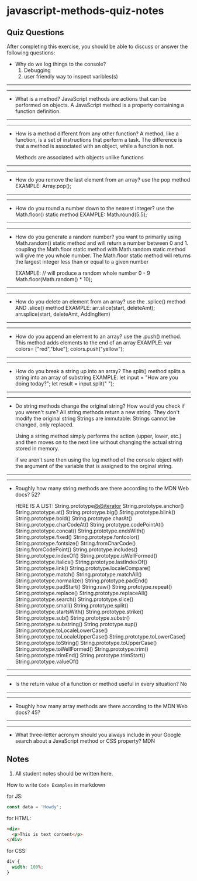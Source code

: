 # javascript-methods-quiz-notes

## Quiz Questions

After completing this exercise, you should be able to discuss or answer the following questions:

- Why do we log things to the console?
  1. Debugging
  2. user friendly way to inspect varibles(s)

---

---

- What is a method?
  JavaScript methods are actions that can be performed on objects.
  A JavaScript method is a property containing a function definition.

---

---

- How is a method different from any other function?
  A method, like a function, is a set of instructions that perform a task.
  The difference is that a method is associated with an object, while a
  function is not.

  Methods are associated with objects unlike functions

---

---

- How do you remove the last element from an array?
  use the pop method
  EXAMPLE:
  Array.pop();

---

---

- How do you round a number down to the nearest integer?
  use the Math.floor() static method
  EXAMPLE:
  Math.round(5.5);

---

---

- How do you generate a random number?
  you want to primarily using Math.random() static method
  and will return a number between 0 and 1. coupling the
  Math.floor static method with Math.random static method
  will give me you whole number. The Math.floor static
  method will returns the largest integer less than or
  equal to a given number

  EXAMPLE:
  // will produce a random whole number 0 - 9
  Math.floor(Math.random() \* 10);

---

---

- How do you delete an element from an array?
  use the .splice() method AND .slice() method
  EXAMPLE:
  arr.slice(start, deleteAmt);
  arr.splice(start, deleteAmt, AddingItem)

---

---

- How do you append an element to an array?
  use the .push() method. This method adds elements to the end of an array
  EXAMPLE:
  var colors= ["red","blue"];
  colors.push("yellow");

---

---

- How do you break a string up into an array?
  The split() method splits a string into an array of substring
  EXAMPLE:
  let input = "How are you doing today?";
  let result = input.split(" ");

---

---

- Do string methods change the original string? How would you check if you weren't sure?
  All string methods return a new string. They don't modify the original string
  Strings are immutable: Strings cannot be changed, only replaced.

  Using a string method simply performs the action (upper, lower, etc.) and then
  moves on to the next line without changing the actual string stored in memory.

  if we aren't sure then using the log method of the console object with the argument
  of the variable that is assigned to the orginal string.

---

---

- Roughly how many string methods are there according to the MDN Web docs?
  52?

  HERE IS A LIST:
  String.prototype[@@iterator]()
  String.prototype.anchor()
  String.prototype.at()
  String.prototype.big()
  String.prototype.blink()
  String.prototype.bold()
  String.prototype.charAt()
  String.prototype.charCodeAt()
  String.prototype.codePointAt()
  String.prototype.concat()
  String.prototype.endsWith()
  String.prototype.fixed()
  String.prototype.fontcolor()
  String.prototype.fontsize()
  String.fromCharCode()
  String.fromCodePoint()
  String.prototype.includes()
  String.prototype.indexOf()
  String.prototype.isWellFormed()
  String.prototype.italics()
  String.prototype.lastIndexOf()
  String.prototype.link()
  String.prototype.localeCompare()
  String.prototype.match()
  String.prototype.matchAll()
  String.prototype.normalize()
  String.prototype.padEnd()
  String.prototype.padStart()
  String.raw()
  String.prototype.repeat()
  String.prototype.replace()
  String.prototype.replaceAll()
  String.prototype.search()
  String.prototype.slice()
  String.prototype.small()
  String.prototype.split()
  String.prototype.startsWith()
  String.prototype.strike()
  String.prototype.sub()
  String.prototype.substr()
  String.prototype.substring()
  String.prototype.sup()
  String.prototype.toLocaleLowerCase()
  String.prototype.toLocaleUpperCase()
  String.prototype.toLowerCase()
  String.prototype.toString()
  String.prototype.toUpperCase()
  String.prototype.toWellFormed()
  String.prototype.trim()
  String.prototype.trimEnd()
  String.prototype.trimStart()
  String.prototype.valueOf()

---

---

- Is the return value of a function or method useful in every situation?
  No

---

---

- Roughly how many array methods are there according to the MDN Web docs?
  45?

---

---

- What three-letter acronym should you always include in your Google search about a JavaScript method or CSS property?
  MDN

## Notes

1.  All student notes should be written here.

How to write `Code Examples` in markdown

for JS:

```javascript
const data = 'Howdy';
```

for HTML:

```html
<div>
  <p>This is text content</p>
</div>
```

for CSS:

```css
div {
  width: 100%;
}
```
